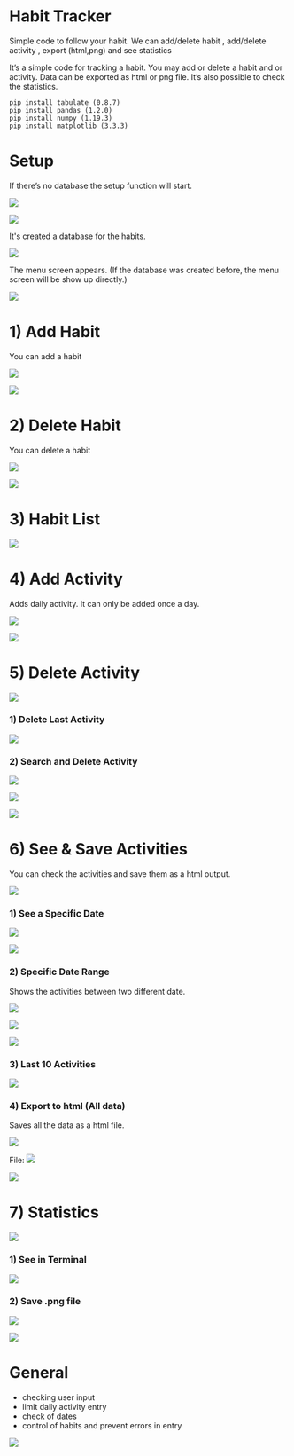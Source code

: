 # Habit Tracker
Simple code to follow your habit. We can add/delete habit , add/delete activity , export (html,png) and see statistics

It’s a simple code for tracking a habit. You may add or delete a habit and or activity. Data can be exported as html or png file. It’s also possible to check the statistics.

    pip install tabulate (0.8.7)
    pip install pandas (1.2.0)
    pip install numpy (1.19.3)
    pip install matplotlib (3.3.3)

# Setup
If there’s no database the setup function will start.

![](images/1.png)

![](images/2.png)

It's created a database for the habits.

![](images/3.png)

The menu screen appears. (If the database was created before, the menu screen will be show up directly.)

![](images/4.png)

# 1) Add Habit
You can add a habit

![](images/5.png)

![](images/6.png)

# 2) Delete Habit
You can delete a habit

![](images/7.png)

![](images/8.png)

# 3) Habit List

![](images/9.png)

# 4) Add Activity
Adds daily activity. It can only be added once a day.

![](images/10.png)

![](images/11.png)

# 5) Delete Activity

![](images/12.png)

### 1) Delete Last Activity

![](images/13.png)

### 2) Search and Delete Activity

![](images/14.png)

![](images/15.png)

![](images/16.png)

# 6) See & Save Activities
You can check the activities and save them as a html output. 

![](images/17.png)

### 1) See a Specific Date

![](images/18.png)

![](images/19.png)

### 2) Specific Date Range
Shows the activities between two different date.

![](images/20.png)

![](images/21.png)

![](images/22.png)


### 3) Last 10 Activities

![](images/23.png)

### 4) Export to html (All data)
Saves all the data as a html file.

![](images/24.png)

File:
![](images/25.png)

![](images/26.png)

# 7) Statistics

![](images/27.png)

### 1) See in Terminal

![](images/28.png)

### 2) Save .png file

![](images/29.png)

![](images/30.png)


# General
* checking user input
* limit daily activity entry
* check of dates
* control of habits and prevent errors in entry

![](images/31.png)



